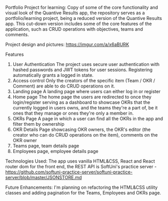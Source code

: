 Portfolio Project for learning: Copy of some of the core functionality and visual look of the Quantive Results app, the repository serves as a portfolio/learning project, being a reduced version of the Quantive Results app. This cut-down version includes some of the core features of the application, such as CRUD operations with objectives, teams and comments.

Project design and pictures: https://imgur.com/a/x6aBURK

Features

1. User Authentication
The project uses secure user authentication with hashed passwords and JWT tokens for user sessions. Registering automatically grants a logged in state.
2. Access control
Only the creators of the specific item (Team / OKR / Comment) are able to do CRUD operations on it. 
2. Landing page
A landing page where users can either log in or register
3. Home page 
The home page the users are redirected to once they login/register serving as a dashboard to showcase OKRs that the currently logged in users owns, and the teams they're a part of, be it ones that they manage or ones they're only a member in.
4. OKRs Page
A page in which a user can find all the OKRs in the app and filter them by ownership
5. OKR Details
Page showcasing OKR owners, the OKR's editor (the creator who can do CRUD operations on the item), comments on the OKR owner  
6. Teams page, team details page
7. Employees page, employee details page 

Technologies Used: 
The app uses vanilla HTML&CSS, React and React router dom for the front end, the REST API is SoftUni's practice server - https://github.com/softuni-practice-server/softuni-practice-server/blob/master/JSONSTORE.md

Future Enhancements: 
I'm planning on refactoring the HTML&CSS utility classes and adding pagination for the Teams, Employees and OKRs page.

